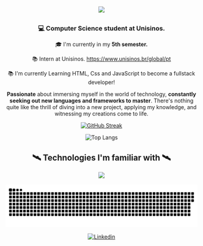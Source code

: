 <h1 align="center">
<img src="https://readme-typing-svg.demolab.com/?font=Righteous&size=35&center=true&Center=true&width=500&height=70&duration4000&lines=Hi+There!+🖐️;I'm+Benjamin+Vichel!🤓;"/>
  
</h1>

<h3 align="center"> 💻 Computer Science student at Unisinos. </h3>  
<div align="center">

  🎓 I'm currently in my **5th semester.**

📚 Intern at Unisinos. https://www.unisinos.br/global/pt

📚 I'm currently Learning HTML, Css and JavaScript to become a fullstack developer!

**Passionate** about immersing myself in the world of technology, **constantly seeking out new languages and frameworks to master**. There's nothing quite like the thrill of diving into a new project, applying my knowledge, and witnessing my creations come to life.

[![GitHub Streak](https://github-readme-streak-stats-brown-two.vercel.app?user=BenjaminVichel&theme=tokyonight-duo&hide_border=true&sideNums=EB58DB&currStreakNum=EB58DB&currStreakLabel=EB58DB&ring=EB58DB&fire=EB5454)](https://git.io/streak-stats)

![Top Langs](https://github-readme-stats.vercel.app/api/top-langs/?username=BenjaminVichel&layout=compact&theme=dark)

<h2 align="center"> 🛰️ Technologies I'm familiar with 🛰️</h2>
<div align="center">
<a href="https://skillicons.dev">
  <img src="https://skillicons.dev/icons?i=c,cpp,cs,mysql,git,github,html,css,java,js,ts,react"/>
</a>
  
<div align = "center">
  
![Snake animation](https://github.com/deividmarreiro/deividmarreiro/blob/output/github-contribution-grid-snake.svg)
  
</div>

[![Linkedin](https://img.shields.io/badge/LinkedIn-0077B5?style=for-the-badge&logo=linkedin&logoColor=white)](https://www.linkedin.com/in/benjaminvichel/)
